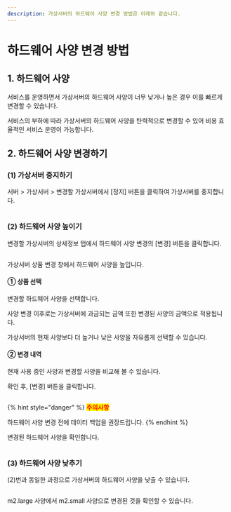 ```yaml
---
description: 가상서버의 하드웨어 사양 변경 방법은 아래와 같습니다.
---
```


# 하드웨어 사양 변경 방법

## 1. 하드웨어 사양

서비스를 운영하면서 가상서버의 하드웨어 사양이 너무 낮거나 높은 경우 이를 빠르게 변경할 수 있습니다.

서비스의 부하에 따라 가상서버의 하드웨어 사양을 탄력적으로 변경할 수 있어 비용 효율적인 서비스 운영이 가능합니다.





## 2. 하드웨어 사양 변경하기

### (1) 가상서버 중지하기

서버 > 가상서버 > 변경할 가상서버에서 \[정지] 버튼을 클릭하여 가상서버를 중지합니다.

<figure><img src="https://filesystem.cafe24.com/hosting/cloud_service/2021/04/15/a932871611bc2f5d17f7aba1815e3129_1618454696.png" alt=""><figcaption></figcaption></figure>



### (2) 하드웨어 사양 높이기

변경할 가상서버의 상세정보 탭에서 하드웨어 사양 변경의 \[변경] 버튼을 클릭합니다.

<figure><img src="https://filesystem.cafe24.com/hosting/cloud_service/2021/04/16/5c160c6bab06551c5b533335ef2a6210_1618547676.png" alt=""><figcaption></figcaption></figure>

가상서버 상품 변경 창에서 하드웨어 사양을 높입니다.

#### ① 상품 선택

변경할 하드웨어 사양을 선택합니다.

사양 변경 이후로는 가상서버에 과금되는 금액 또한 변경된 사양의 금액으로 적용됩니다.

가상서버의 현재 사양보다 더 높거나 낮은 사양을 자유롭게 선택할 수 있습니다.

#### ② 변경 내역

현재 사용 중인 사양과 변경할 사양을 비교해 볼 수 있습니다.&#x20;

확인 후, \[변경] 버튼을 클릭합니다.

<figure><img src="https://filesystem.cafe24.com/hosting/cloud_service/2021/04/15/5228a8a8aa6f4537f769963740d2d439_1618453567.png" alt=""><figcaption></figcaption></figure>

{% hint style="danger" %}
<mark style="color:red;">**주의사항**</mark>

하드웨어 사양 변경 전에 데이터 백업을 권장드립니다.
{% endhint %}

변경된 하드웨어 사양을 확인합니다.

<figure><img src="https://filesystem.cafe24.com/hosting/cloud_service/2021/04/15/1b94c5e745305ab481707a9fcee42c3b_1618452339.png" alt=""><figcaption></figcaption></figure>



### (3) 하드웨어 사양 낮추기

(2)번과 동일한 과정으로 가상서버의 하드웨어 사양을 낮출 수 있습니다.

<figure><img src="https://filesystem.cafe24.com/hosting/cloud_service/2021/04/15/e9003df3e2fe6790d852488eef0d09b0_1618460036.png" alt=""><figcaption></figcaption></figure>

m2.large 사양에서 m2.small 사양으로 변경된 것을 확인할 수 있습니다.

<figure><img src="https://filesystem.cafe24.com/hosting/cloud_service/2021/04/15/27cf7ca6d00f04320d5ee346d7c97aa5_1618454988.png" alt=""><figcaption></figcaption></figure>
